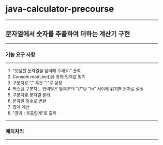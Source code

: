# java-calculator-precourse
---
## 문자열에서 숫자를 추출하여 더하는 계산기 구현
---
### 기능 요구 사항
---
1. "덧셈할 문자열을 입력해 주세요." 출력
2. Console.readLine()을 통해 입력값 받기
3. 구분자로 "," 혹은 ":"로 설정
4. 커스텀 구분자는 입력받은 앞부분의 "//"랑 "\n" 사이에 위치한 문자로 설정
5. 구분자로 문자열 분리
6. 문자열 정수로 변환
7. 합계 계산
8. "결과 : 추출합계"로 출력
---
### 예외처리
---

   
